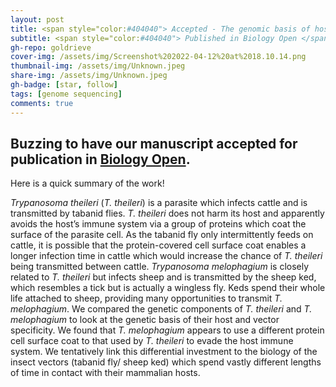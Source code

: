 ```yaml
---
layout: post
title: <span style="color:#404040"> Accepted - The genomic basis of host and vector specificity in non-pathogenic trypanosomatids </span>
subtitle: <span style="color:#404040"> Published in Biology Open </span>
gh-repo: goldrieve
cover-img: /assets/img/Screenshot%202022-04-12%20at%2018.10.14.png
thumbnail-img: /assets/img/Unknown.jpeg
share-img: /assets/img/Unknown.jpeg
gh-badge: [star, follow]
tags: [genome sequencing]
comments: true
---
```


## Buzzing to have our manuscript accepted for publication in [Biology Open](https://journals.biologists.com/bio/article/doi/10.1242/bio.059237/274958).

Here is a quick summary of the work!

_Trypanosoma theileri_ (_T. theileri_) is a parasite which infects cattle and is transmitted by tabanid flies. _T. theileri_ does not harm its host and apparently avoids the host’s immune system via a group of proteins which coat the surface of the parasite cell. As the tabanid fly only intermittently feeds on cattle, it is possible that the protein-covered cell surface coat enables a longer infection time in cattle which would increase the chance of _T. theileri_ being transmitted between cattle. _Trypanosoma melophagium_ is closely related to _T. theileri_ but infects sheep and is transmitted by the sheep ked, which resembles a tick but is actually a wingless fly. Keds spend their whole life attached to sheep, providing many opportunities to transmit _T. melophagium_. We compared the genetic components of _T. theileri_ and _T. melophagium_ to look at the genetic basis of their host and vector specificity. We found that _T. melophagium_ appears to use a different protein cell surface coat to that used by _T. theileri_ to evade the host immune system. We tentatively link this differential investment to the biology of the insect vectors (tabanid fly/ sheep ked) which spend vastly different lengths of time in contact with their mammalian hosts.
